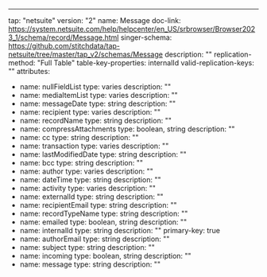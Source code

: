 ---
tap: "netsuite"
version: "2"
name: Message
doc-link: https://system.netsuite.com/help/helpcenter/en_US/srbrowser/Browser2023_1/schema/record/Message.html
singer-schema: https://github.com/stitchdata/tap-netsuite/tree/master/tap_v2/schemas/Message
description: ""
replication-method: "Full Table"
table-key-properties: internalId
valid-replication-keys: ""
attributes:
- name: nullFieldList
  type: varies
  description: ""
- name: mediaItemList
  type: varies
  description: ""
- name: messageDate
  type: string
  description: ""
- name: recipient
  type: varies
  description: ""
- name: recordName
  type: string
  description: ""
- name: compressAttachments
  type: boolean, string
  description: ""
- name: cc
  type: string
  description: ""
- name: transaction
  type: varies
  description: ""
- name: lastModifiedDate
  type: string
  description: ""
- name: bcc
  type: string
  description: ""
- name: author
  type: varies
  description: ""
- name: dateTime
  type: string
  description: ""
- name: activity
  type: varies
  description: ""
- name: externalId
  type: string
  description: ""
- name: recipientEmail
  type: string
  description: ""
- name: recordTypeName
  type: string
  description: ""
- name: emailed
  type: boolean, string
  description: ""
- name: internalId
  type: string
  description: ""
  primary-key: true
- name: authorEmail
  type: string
  description: ""
- name: subject
  type: string
  description: ""
- name: incoming
  type: boolean, string
  description: ""
- name: message
  type: string
  description: ""

